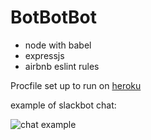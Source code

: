 # BotBotBot

* node with babel
* expressjs
* airbnb eslint rules

Procfile set up to run on [heroku](https://devcenter.heroku.com/articles/getting-started-with-nodejs#deploy-the-app)

example of slackbot chat: 

![chat example](https://i.imgur.com/erBWd4r.png)
